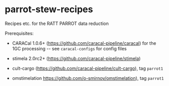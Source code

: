 # parrot-stew-recipes

Recipes etc. for the RATT PARROT data reduction 

Prerequisites:

* CARACal 1.0.6+ (https://github.com/caracal-pipeline/caracal) for the 1GC processing -- see ``caracal-configs`` for config files

* stimela 2.0rc2+ (https://github.com/caracal-pipeline/stimela)

* cult-cargo (https://github.com/caracal-pipeline/cult-cargo), tag ``parrot1``

* omstimelation https://github.com/o-smirnov/omstimelation), tag ``parrot1``






